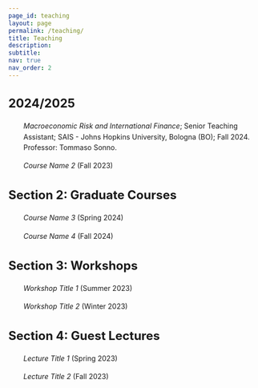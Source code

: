 ```yaml
---
page_id: teaching
layout: page
permalink: /teaching/
title: Teaching
description:
subtitle: 
nav: true
nav_order: 2
---
```


<!-- Styles for collapsible sections -->
<style>
  .projects h2.category {
    cursor: default;
    font-weight: bold;
    font-size: 1.5rem;
  }

  html[data-theme="light"] .projects h2.category {
    color: var(--global-theme-color, #9b59b6) !important;
  }

  html[data-theme="dark"] .projects h2.category {
    color: var(--global-theme-color, #00bcd4) !important;
  }

  #content-1, #content-2, #content-3, #content-4 {
    margin-top: 20px;
    margin-bottom: 20px;
  }

  .work-in-progress {
    margin-bottom: 15px;
  }

  .line-item {
    padding-left: 30px;
    line-height: 16pt;
  }
</style>

<!-- SECTION 1 -->
<div class="projects">
  <h2 class="category">
    2024/2025
  </h2>
</div>

<div id="content-1">
  <div class="work-in-progress">
    <div class="line-item">
      <span><i>Macroeconomic Risk and International Finance</i>; Senior Teaching Assistant; SAIS - Johns Hopkins University, Bologna (BO); Fall 2024. Professor: Tommaso Sonno. </span>
    </div>
  </div>

  <div class="work-in-progress">
    <div class="line-item">
      <span><i>Course Name 2</i> (Fall 2023)</span>
    </div>
  </div>
</div>

<!-- SECTION 2 -->
<div class="projects">
  <h2 class="category">
    Section 2: Graduate Courses
  </h2>
</div>

<div id="content-2">
  <div class="work-in-progress">
    <div class="line-item">
      <span><i>Course Name 3</i> (Spring 2024)</span>
    </div>
  </div>

  <div class="work-in-progress">
    <div class="line-item">
      <span><i>Course Name 4</i> (Fall 2024)</span>
    </div>
  </div>
</div>

<!-- SECTION 3 -->
<div class="projects">
  <h2 class="category">
    Section 3: Workshops
  </h2>
</div>

<div id="content-3">
  <div class="work-in-progress">
    <div class="line-item">
      <span><i>Workshop Title 1</i> (Summer 2023)</span>
    </div>
  </div>

  <div class="work-in-progress">
    <div class="line-item">
      <span><i>Workshop Title 2</i> (Winter 2023)</span>
    </div>
  </div>
</div>

<!-- SECTION 4 -->
<div class="projects">
  <h2 class="category">
    Section 4: Guest Lectures
  </h2>
</div>

<div id="content-4">
  <div class="work-in-progress">
    <div class="line-item">
      <span><i>Lecture Title 1</i> (Spring 2023)</span>
    </div>
  </div>

  <div class="work-in-progress">
    <div class="line-item">
      <span><i>Lecture Title 2</i> (Fall 2023)</span>
    </div>
  </div>
</div>
